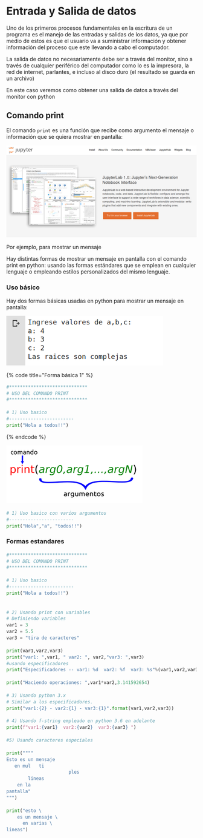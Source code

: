 # Entrada y Salida de datos

Uno de los primeros procesos fundamentales en la escritura de un programa es el manejo de las entradas y salidas de los datos, ya que por medio de estos es que el usuario va a suministrar información y obtener información del proceso que este llevando a cabo el computador.

La salida de datos no necesariamente debe ser a través del monitor, sino a través de cualquier periférico del computador como lo es la impresora, la red de internet, parlantes, e incluso al disco duro \(el resultado se guarda en un archivo\)

En este caso veremos como obtener una salida de datos a través del monitor con python

## Comando print

El comando `print` es una función que recibe como argumento el mensaje o información que se quiera mostrar en pantalla:

![](../.gitbook/assets/image%20%2849%29.png)

Por ejemplo, para mostrar un mensaje 

Hay distintas formas de mostrar un mensaje en pantalla con el comando print en python: usando las formas estándares que se emplean en cualquier lenguaje o empleando estilos personalizados del mismo lenguaje. 

### Uso básico

Hay dos formas básicas usadas en python para mostrar un mensaje en pantalla:

![](../.gitbook/assets/image%20%2835%29.png)

{% code title="Forma básica 1" %}
```python
#*****************************
# USO DEL COMANDO PRINT
#*****************************

# 1) Uso basico
#------------------------
print("Hola a todos!!")
```
{% endcode %}

![](../.gitbook/assets/image%20%2841%29.png)

```python
# 1) Uso basico con varios argumentos
#------------------------
print("Hola","a", "todos!!")
```

### Formas estandares

```python
#*****************************
# USO DEL COMANDO PRINT
#*****************************

# 1) Uso basico
#------------------------
print("Hola a todos!!")


# 2) Usando print con variables
# Definiendo variables
var1 = 3
var2 = 5.5
var3 = "tira de caracteres"

print(var1,var2,var3)
print("var1: ",var1, " var2: ", var2,"var3: ",var3)
#usando especificadores
print("Especificadores -- var1: %d  var2: %f  var3: %s"%(var1,var2,var3))

print("Haciendo operaciones: ",var1*var2,3.141592654)

# 3) Usando python 3.x
# Similar a los especificadores.
print("var1:{2} - var2:{1} - var3:{1}".format(var1,var2,var3))

# 4) Usando f-string empleado en python 3.6 en adelante
print(f"var1:{var1}  var2:{var2}  var3:{var3} ")

#5) Usando caracteres especiales

print(""""
Esto es un mensaje
   en mul   ti
                       ples 
		lineas
	en la
pantalla"
""")

print("esto \
	es un mensaje \
	  en varias \
lineas")
```

